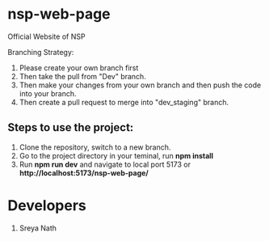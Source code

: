 # nsp-web-page

Official Website of NSP

Branching Strategy:

1. Please create your own branch first
2. Then take the pull from "Dev" branch.
3. Then make your changes from your own branch and then push the code into your branch.
4. Then create a pull request to merge into "dev_staging" branch.

## Steps to use the project:

1. Clone the repository, switch to a new branch.
2. Go to the project directory in your teminal, run **npm install**
3. Run **npm run dev** and navigate to local port 5173 or **http://localhost:5173/nsp-web-page/**


# Developers

1. Sreya Nath
